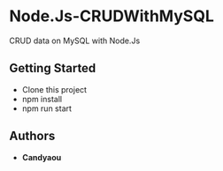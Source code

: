 # Node.Js-CRUDWithMySQL

CRUD data on MySQL with Node.Js

## Getting Started

* Clone this project
* npm install
* npm run start

## Authors

* **Candyaou**